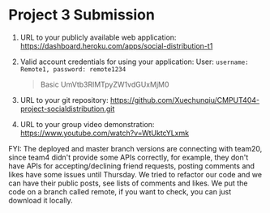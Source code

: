# Project 3 Submission

1. URL to your publicly available web application:
   https://dashboard.heroku.com/apps/social-distribution-t1

2. Valid account credentials for using your application:
   User:
   `username: Remote1, password: remote1234`

   > Basic UmVtb3RlMTpyZW1vdGUxMjM0

3. URL to your git repository:
   https://github.com/Xuechunqiu/CMPUT404-project-socialdistribution.git

4. URL to your group video demonstration:
   https://www.youtube.com/watch?v=WtUktcYLxmk

FYI: The deployed and master branch versions are connecting with team20, since team4 didn't provide some APIs correctly, for example, they don't have APIs for accepting/declining friend requests, posting comments and likes have some issues until Thursday. We tried to refactor our code and we can have their public posts, see lists of comments and likes. We put the code on a branch called remote, if you want to check, you can just download it locally.
